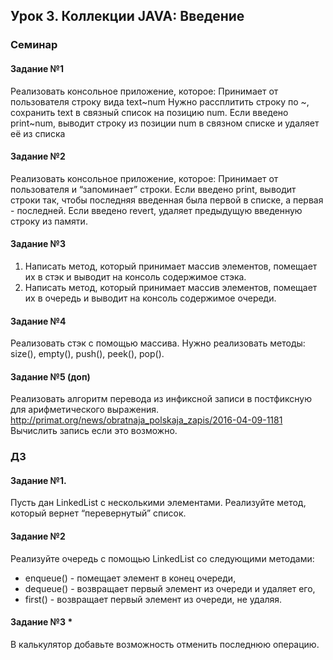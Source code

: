 ## Урок 3. Коллекции JAVA: Введение
### Семинар
#### Задание №1 
Реализовать консольное приложение, которое: Принимает от пользователя строку вида text\~num Нужно рассплитить строку по \~, сохранить text в связный список на позицию num. Если введено print\~num, выводит строку из позиции num в связном списке и удаляет её из списка

#### Задание №2 
Реализовать консольное приложение, которое: Принимает от пользователя и “запоминает” строки. Если введено print, выводит строки так, чтобы последняя введенная была первой в списке, а первая - последней. Если введено revert, удаляет предыдущую введенную строку из памяти.

#### Задание №3 
1) Написать метод, который принимает массив элементов, помещает их в стэк и выводит на консоль содержимое стэка.
2) Написать метод, который принимает массив элементов, помещает их в очередь и выводит на консоль содержимое очереди. 

#### Задание №4 
Реализовать стэк с помощью массива. Нужно реализовать методы: size(), empty(), push(), peek(), pop(). 

#### Задание №5 (доп) 
Реализовать алгоритм перевода из инфиксной записи в постфиксную для арифметического выражения. http://primat.org/news/obratnaja_polskaja_zapis/2016-04-09-1181 Вычислить запись если это возможно.
 
### ДЗ

#### Задание №1.
Пусть дан LinkedList с несколькими элементами. Реализуйте метод, который вернет “перевернутый” список.
#### Задание №2 
Реализуйте очередь с помощью LinkedList со следующими методами:
- enqueue() - помещает элемент в конец очереди, 
- dequeue() - возвращает первый элемент из очереди и удаляет его, 
- first() - возвращает первый элемент из очереди, не удаляя.
#### Задание №3 * 
В калькулятор добавьте возможность отменить последнюю операцию.
